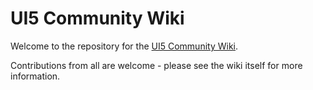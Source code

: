 # UI5 Community Wiki

Welcome to the repository for the [UI5 Community Wiki](https://github.com/UI5Community/wiki/wiki).

Contributions from all are welcome - please see the wiki itself for more information.
